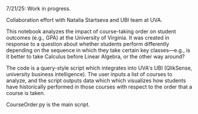 7/21/25: Work in progress. 

Collaboration effort with Natalia Startseva and UBI team at UVA. 

This notebook analyzes the impact of course-taking order on student outcomes (e.g., GPA) at the University of Virginia. It was created in response to a question about whether students perform differently depending on the sequence in which they take certain key classes—e.g., is it better to take Calculus before Linear Algebra, or the other way around?

The code is a query-style script which integrates into UVA's UBI (QlikSense, university business intelligence). The user inputs a list of courses to analyze, and the script outputs data which which visualizes how students have historically performed in those courses with respect to the order that a course is taken.

CourseOrder.py is the main script.

